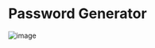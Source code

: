 # Password Generator
![image](https://user-images.githubusercontent.com/90621630/199693622-c911ecff-3100-40a0-af78-189368bdbd91.png)
